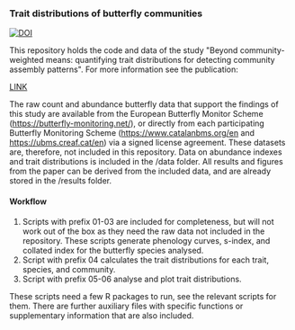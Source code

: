 ### Trait distributions of butterfly communities

[![DOI](https://zenodo.org/badge/901927664.svg)](https://doi.org/10.5281/zenodo.15197528)

This repository holds the code and data of the study "Beyond community-weighted means: quantifying trait distributions for detecting community assembly patterns". For more information see the publication: 

[LINK](https://www.biorxiv.org/content/10.1101/2024.12.18.629105v1)

The raw count and abundance butterfly data that support the findings of this study are available from the European Butterfly Monitor Scheme (https://butterfly-monitoring.net/), or directly from each participating Butterfly Monitoring Scheme (https://www.catalanbms.org/en and https://ubms.creaf.cat/en) via a signed license agreement. These datasets are, therefore, not included in this repository. Data on abundance indexes and trait distributions is included in the /data folder. All results and figures from the paper can be derived from the included data, and are already stored in the /results folder.

#### Workflow

1) Scripts with prefix 01-03 are included for completeness, but will not work out of the box as they need the raw data not included in the repository. These scripts generate phenology curves, s-index, and collated index for the butterfly species analysed.
2) Script with prefix 04 calculates the trait distributions for each trait, species, and community.
3) Script with prefix 05-06 analyse and plot trait distributions.

These scripts need a few R packages to run, see the relevant scripts for them. There are further auxiliary files with specific functions or supplementary information that are also included. 

